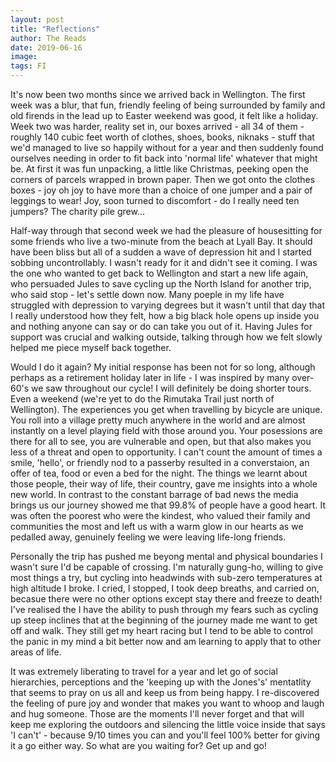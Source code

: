 ```yaml
---
layout: post
title: "Reflections"
author: The Reads
date: 2019-06-16
image: 
tags: FI    
---
```


It's now been two months since we arrived back in Wellington. The first week was a blur, that fun, friendly feeling of being surrounded by family and old firends in the lead up to Easter weekend was good, it felt like a holiday. Week two was harder, reality set in, our boxes arrived - all 34 of them - roughly 140 cubic feet worth of clothes, shoes, books, niknaks - stuff that we'd managed to live so happily without for a year and then suddenly found ourselves needing in order to fit back into 'normal life' whatever that might be. At first it was fun unpacking, a little like Christmas, peeking open the corners of parcels wrapped in brown paper. Then we got onto the clothes boxes - joy oh joy to have more than a choice of one jumper and a pair of leggings to wear! Joy, soon turned to discomfort - do I really need ten jumpers? The charity pile grew...

Half-way through that second week we had the pleasure of housesitting for some friends who live a two-minute from the beach at Lyall Bay. It should have been bliss but all of a sudden a wave of depression hit and I started sobbing uncontrollably. I wasn't ready for it and didn't see it coming. I was the one who wanted to get back to Wellington and start a new life again, who persuaded Jules to save cycling up the North Island for another trip, who said stop - let's settle down now. Many poeple in my life have struggled with depression to varying degrees but it wasn't until that day that I really understood how they felt, how a big black hole opens up inside you and nothing anyone can say or do can take you out of it. Having Jules for support was crucial and walking outside, talking through how we felt slowly helped me piece myself back together. 

Would I do it again? My initial response has been not for so long, although perhaps as a retirement holiday later in life - I was inspired by many over-60's we saw throughout our cycle! I will definitely be doing shorter tours. Even a weekend (we're yet to do the Rimutaka Trail just north of Wellington). The experiences you get when travelling by bicycle are unique. You roll into a village pretty much anywhere in the world and are almost instantly on a level playing field with those around you. Your posessions are there for all to see, you are vulnerable and open, but that also makes you less of a threat and open to opportunity. I can't count the amount of times a smile, 'hello', or friendly nod to a passerby resulted in a converstaion, an offer of tea, food or even a bed for the night. The things we learnt about those people, their way of life, their country, gave me insights into a whole new world. In contrast to the constant barrage of bad news the media brings us our journey showed me that 99.8% of people have a good heart. It was often the poorest who were the kindest, who valued their family and communities the most and left us with a warm glow in our hearts as we pedalled away, genuinely feeling we were leaving life-long friends.

Personally the trip has pushed me beyong mental and physical boundaries I wasn't sure I'd be capable of crossing. I'm naturally gung-ho, willing to give most things a try, but cycling into headwinds with sub-zero temperatures at high altitude I broke. I cried, I stopped, I took deep breaths, and carried on, becasue there were no other options except stay there and freeze to death! I've realised the I have the ability to push through my fears such as cycling up steep inclines that at the beginning of the journey made me want to get off and walk. They still get my heart racing but I tend to be able to control the panic in my mind a bit better now and am learning to apply that to other areas of life. 

It was extremely liberating to travel for a year and let go of social hierarchies, perceptions and the 'keeping up with the Jones's' mentatlity that seems to pray on us all and keep us from being happy. I re-discovered the feeling of pure joy and wonder that makes you want to whoop and laugh and hug someone. Those are the moments I'll never forget and that will keep me exploring the outdoors and silencing the little voice inside that says 'I can't' - because 9/10 times you can and you'll feel 100% better for giving it a go either way. So what are you waiting for? Get up and go!



